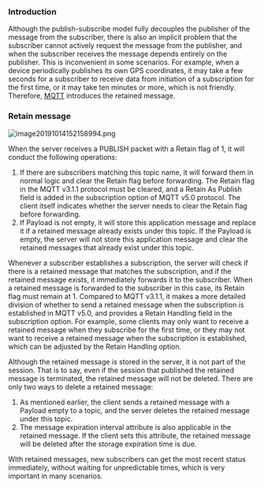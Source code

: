 ### Introduction

Although the publish-subscribe model fully decouples the publisher of the message from the subscriber, there is also an implicit problem that the subscriber cannot actively request the message from the publisher, and when the subscriber receives the message depends entirely on the publisher. This is inconvenient in some scenarios. For example, when a device periodically publishes its own GPS coordinates, it may take a few seconds for a subscriber to receive data from initiation of a subscription for the first time, or it may take ten minutes or more, which is not friendly. Therefore, [MQTT](https://www.emqx.com/en/mqtt) introduces the retained message.

### Retain message

![image20191014152158994.png](https://static.emqx.net/images/d57f8dd63bee941219594679e3469bf9.png)

When the server receives a PUBLISH packet with a Retain flag of 1, it will conduct the following operations:

1. If there are subscribers matching this topic name, it will forward them in normal logic and clear the Retain flag before forwarding. The Retain flag in the MQTT v3.1.1 protocol must be cleared, and a Retain As Publish field is added in the subscription option of MQTT v5.0 protocol. The client itself indicates whether the server needs to clear the Retain flag before forwarding.
2. If Payload is not empty, it will store this application message and replace it if a retained message already exists under this topic. If the Payload is empty, the server will not store this application message and clear the retained messages that already exist under this topic.

Whenever a subscriber establishes a subscription, the server will check if there is a retained message that matches the subscription, and if the retained message exists, it immediately forwards it to the subscriber. When a retained message is forwarded to the subscriber in this case, its Retain flag must remain at 1. Compared to MQTT v3.1.1, it makes a more detailed division of whether to send a retained message when the subscription is established in MQTT v5.0, and provides a Retain Handling field in the subscription option. For example, some clients may only want to receive a retained message when they subscribe for the first time, or they may not want to receive a retained message when the subscription is established, which can be adjusted by the Retain Handling option.

Although the retained message is stored in the server, it is not part of the session. That is to say, even if the session that published the retained message is terminated, the retained message will not be deleted. There are only two ways to delete a retained message:

1. As mentioned earlier, the client sends a retained message with a Payload empty to a topic, and the server deletes the retained message under this topic.
2. The message expiration interval attribute is also applicable in the retained message. If the client sets this attribute, the retained message will be deleted after the storage expiration time is due.

With retained messages, new subscribers can get the most recent status immediately, without waiting for unpredictable times, which is very important in many scenarios.
